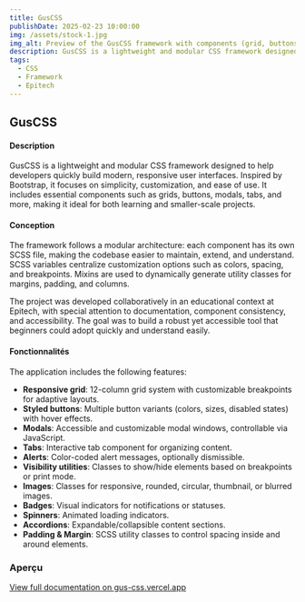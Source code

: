 ```yaml
---
title: GusCSS
publishDate: 2025-02-23 10:00:00
img: /assets/stock-1.jpg
img_alt: Preview of the GusCSS framework with components (grid, buttons, modals, etc.)
description: GusCSS is a lightweight and modular CSS framework designed to quickly build modern, responsive interfaces. It is inspired by Bootstrap but simplified for learning and customization.
tags:
  - CSS
  - Framework
  - Epitech
---
```


## GusCSS

#### Description

GusCSS is a lightweight and modular CSS framework designed to help developers quickly build modern, responsive user interfaces. Inspired by Bootstrap, it focuses on simplicity, customization, and ease of use. It includes essential components such as grids, buttons, modals, tabs, and more, making it ideal for both learning and smaller-scale projects.

#### Conception

The framework follows a modular architecture: each component has its own SCSS file, making the codebase easier to maintain, extend, and understand. SCSS variables centralize customization options such as colors, spacing, and breakpoints. Mixins are used to dynamically generate utility classes for margins, padding, and columns.

The project was developed collaboratively in an educational context at Epitech, with special attention to documentation, component consistency, and accessibility. The goal was to build a robust yet accessible tool that beginners could adopt quickly and understand easily.

#### Fonctionnalités

The application includes the following features:

- **Responsive grid**: 12-column grid system with customizable breakpoints for adaptive layouts.  
- **Styled buttons**: Multiple button variants (colors, sizes, disabled states) with hover effects.  
- **Modals**: Accessible and customizable modal windows, controllable via JavaScript.  
- **Tabs**: Interactive tab component for organizing content.  
- **Alerts**: Color-coded alert messages, optionally dismissible.  
- **Visibility utilities**: Classes to show/hide elements based on breakpoints or print mode.  
- **Images**: Classes for responsive, rounded, circular, thumbnail, or blurred images.  
- **Badges**: Visual indicators for notifications or statuses.  
- **Spinners**: Animated loading indicators.  
- **Accordions**: Expandable/collapsible content sections.  
- **Padding & Margin**: SCSS utility classes to control spacing inside and around elements.  

### Aperçu

[View full documentation on gus-css.vercel.app](https://gus-css.vercel.app/home.html)
